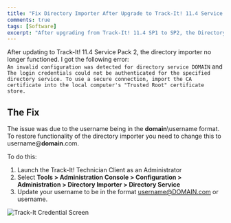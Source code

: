 ```yaml
---
title: "Fix Directory Importer After Upgrade to Track-It! 11.4 Service Pack 2"
comments: true
tags: [Software]
excerpt: "After upgrading from Track-It! 11.4 SP1 to SP2, the Directory Importer broke due to incorrect login credentials. This is how you can fix it."
---
```

After updating to Track-It! 11.4 Service Pack 2, the directory importer no longer functioned. I got the following error:  
```An invalid configuration was detected for directory service DOMAIN```
and 
```The login credentials could not be authenticated for the specified directory service. To use a secure connection, import the CA certificate into the local computer's "Trusted Root" certificate store.```

## The Fix
The issue was due to the username being in the **domain**\username format. To restore functionality of the directory importer you need to change this to username@**domain**.com. 

To do this: 

1. Launch the Track-It! Technician Client as an Administrator 
2. Select **Tools > Administration Console > Configuration > Administration > Directory Importer > Directory Service**
3. Update your username to be in the format username@DOMAIN.com or username.

![Track-It Credential Screen](../images/trackit/track-it-directory-importer-credentials.png)